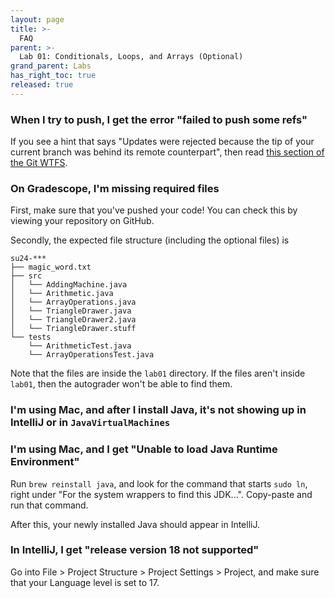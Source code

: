 ```yaml
---
layout: page
title: >-
  FAQ
parent: >-
  Lab 01: Conditionals, Loops, and Arrays (Optional)
grand_parent: Labs
has_right_toc: true
released: true
---
```


### When I try to push, I get the error "failed to push some refs"

If you see a hint that says "Updates were rejected because the tip of your
current branch was behind its remote counterpart", then read
[this section of the Git WTFS](../../guides/git-wtfs.md#error-failed-to-push-some-refs).

### On Gradescope, I'm missing required files

First, make sure that you've pushed your code! You can check this by viewing
your repository on GitHub.

Secondly, the expected file structure (including the optional files) is

```text
su24-***
├── magic_word.txt
├── src
│   └── AddingMachine.java
│   └── Arithmetic.java
│   └── ArrayOperations.java
│   └── TriangleDrawer.java
│   └── TriangleDrawer2.java
│   └── TriangleDrawer.stuff
└── tests
    └── ArithmeticTest.java
    └── ArrayOperationsTest.java

```

Note that the files are inside the `lab01` directory. If the files aren't
inside `lab01`, then the autograder won't be able to find them.

### I'm using Mac, and after I install Java, it's not showing up in IntelliJ or in `JavaVirtualMachines`

### I'm using Mac, and I get "Unable to load Java Runtime Environment"

Run `brew reinstall java`, and look for the command that starts `sudo ln`,
right under "For the system wrappers to find this JDK...". Copy-paste and
run that command.

After this, your newly installed Java should appear in IntelliJ.

### In IntelliJ, I get "release version 18 not supported"

Go into File > Project Structure > Project Settings > Project, and make sure
that your Language level is set to 17.
